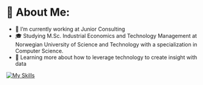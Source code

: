 # 🚀 About Me:
- 🔭 I’m currently working at Junior Consulting<br>
- 🎓 Studying M.Sc. Industrial Economics and Technology Management at Norwegian University of Science and Technology with a specialization in Computer Science.
- 🌱 Learning more about how to leverage technology to create insight with data

[![My Skills](https://skillicons.dev/icons?i=py,java,html,js,react,sqlite,aws,azure)](https://skillicons.dev)


